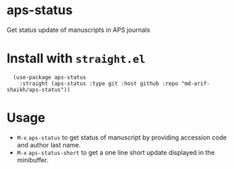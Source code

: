 # aps-status
Get status update of manuscripts in APS journals

# Install with `straight.el`
```emacs-lisp
  (use-package aps-status
    :straight (aps-status :type git :host github :repo "md-arif-shaikh/aps-status"))
```

# Usage
- `M-x` `aps-status` to get status of manuscript by providing accession code and author last name.
- `M-x` `aps-status-short` to get a one line short update displayed in the minibuffer.

